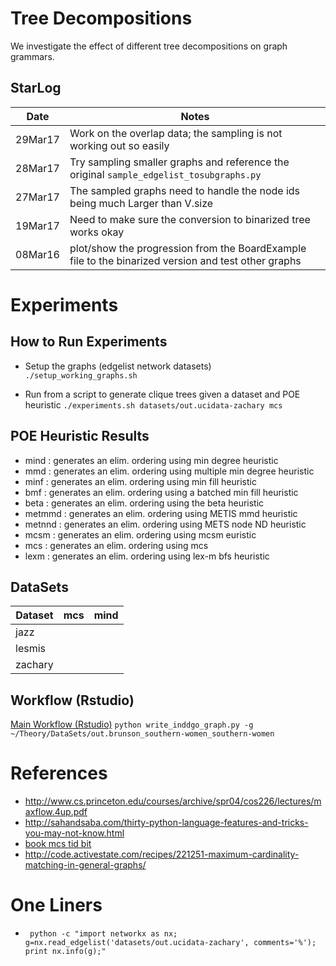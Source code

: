# Tree Decompositions

We investigate the effect of different tree decompositions on
graph grammars.

## StarLog

Date   | Notes
-------|-------
29Mar17| Work on the overlap data; the sampling is not working out so easily
28Mar17| Try sampling smaller graphs and reference the original `sample_edgelist_tosubgraphs.py`
27Mar17| The sampled graphs need to handle the node ids being much Larger than V.size
19Mar17| Need to make sure the conversion to binarized tree works okay
08Mar16| plot/show the progression from the BoardExample file to the binarized version and test other graphs


# Experiments

## How to Run Experiments

- Setup the graphs (edgelist network datasets)
  `./setup_working_graphs.sh`

- Run from a script to generate clique trees given a dataset and POE heuristic
  `./experiments.sh datasets/out.ucidata-zachary mcs`

## POE Heuristic Results
- mind : generates an elim. ordering using min degree heuristic
- mmd : generates an elim. ordering using multiple min degree heuristic
- minf : generates an elim. ordering using min fill heuristic
- bmf : generates an elim. ordering using a batched min fill heuristic
- beta : generates an elim. ordering using the beta heuristic
- metmmd : generates an elim. ordering using METIS mmd heuristic
- metnnd : generates an elim. ordering using METS node ND heuristic
- mcsm : generates an elim. ordering using mcsm euristic
- mcs  : generates an elim. ordering using mcs
- lexm : generates an elim. ordering using lex-m bfs heuristic

## DataSets

Dataset | mcs | mind |
--------|-----|------|
jazz    |
lesmis  |
zachary |

## Workflow (Rstudio)

[Main Workflow (Rstudio)](ctrlRtdecomp.Rmd)
`python write_inddgo_graph.py -g ~/Theory/DataSets/out.brunson_southern-women_southern-women`


# References
- http://www.cs.princeton.edu/courses/archive/spr04/cos226/lectures/maxflow.4up.pdf
- http://sahandsaba.com/thirty-python-language-features-and-tricks-you-may-not-know.html
- [book mcs tid bit](https://books.google.com/books?id=NFm7BQAAQBAJ&pg=PA186&lpg=PA186&dq=python+algorithm+maximum+cardinality+search+sample+code&source=bl&ots=YAod8M0QFx&sig=7xD9NF5EBK0cNwQgkD-nHkrcZVk&hl=en&sa=X&ved=0ahUKEwj7hqfJ99_SAhWBbSYKHecDCCwQ6AEIQjAG#v=onepage&q=python%20algorithm%20maximum%20cardinality%20search%20sample%20code&f=false)
- http://code.activestate.com/recipes/221251-maximum-cardinality-matching-in-general-graphs/

# One Liners
- ` python -c "import networkx as nx; g=nx.read_edgelist('datasets/out.ucidata-zachary', comments='%'); print nx.info(g);"`
